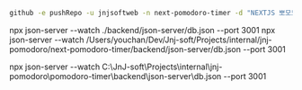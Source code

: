 ```sh
github -e pushRepo -u jnjsoftweb -n next-pomodoro-timer -d "NEXTJS 뽀모도로 타이머"
```

npx json-server --watch ./backend/json-server/db.json --port 3001
npx json-server --watch /Users/youchan/Dev/Jnj-soft/Projects/internal/jnj-pomodoro/next-pomodoro-timer/backend/json-server/db.json --port 3001

npx json-server --watch C:\JnJ-soft\Projects\internal\jnj-pomodoro\pomodoro-timer\backend\json-server\db.json --port 3001
